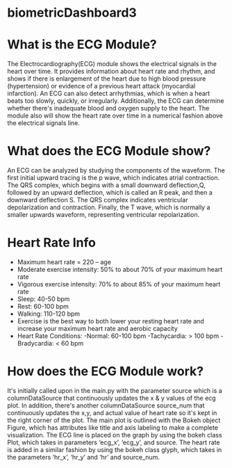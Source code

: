 # biometricDashboard3
# What is the ECG Module?
The Electrocardiography(ECG) module shows the electrical signals in the heart over time. It provides information about heart rate and rhythm, and shows if there is enlargement of the heart due to high blood pressure (hypertension) or evidence of a previous heart attack (myocardial infarction). An ECG can also detect arrhythmias, which is when a heart beats too slowly, quickly, or irregularly. Additionally, the ECG can determine whether there's inadequate blood and oxygen supply to the heart. The module also will show the heart rate over time in a numerical fashion above the electrical signals line. 

# What does the ECG Module show?
An ECG can be analyzed by studying the components of the waveform. The first initial upward tracing is the p wave, which indicates atrial contraction. The QRS complex, which begins with a small downward deflection,Q, followed by an upward deflection, which is called an R peak, and then a downward deflection S. The QRS complex indicates ventricular depolarization and contraction. Finally, the T wave, which is normally a smaller upwards waveform, representing ventricular repolarization.

# Heart Rate Info
- Maximum heart rate = 220 – age
- Moderate exercise intensity: 50% to about 70% of your maximum heart rate
- Vigorous exercise intensity: 70% to about 85% of your maximum heart rate
- Sleep: 40-50 bpm
- Rest: 60-100 bpm
- Walking: 110-120 bpm
- Exercise is the best way to both lower your resting heart rate and increase your maximum heart rate and aerobic capacity
- Heart Rate Conditions: 
  -Normal: 60-100 bpm
  -Tachycardia: > 100 bpm
  -Bradycardia: < 60 bpm
  
# How does the ECG Module work?
It's initially called upon in the main.py with the parameter source which is a columnDataSource that continuously updates the x & y values of the ecg plot. In addition, there's another columnDataSource source_num that continuously updates the x,y, and actual value of heart rate so it's kept in the right corner of the plot.  The main plot is outlined with the Bokeh object Figure, which has attributes like title and axis labeling to make a complete visualization. The ECG line is placed on the graph by using the bokeh class Plot, which takes in parameters ‘ecg_x’, ‘ecg_y’, and source. The heart rate is added in a similar fashion by using the bokeh class glyph, which takes in the parameters ‘hr_x’, ‘hr_y’ and ‘hr’ and source_num. 


